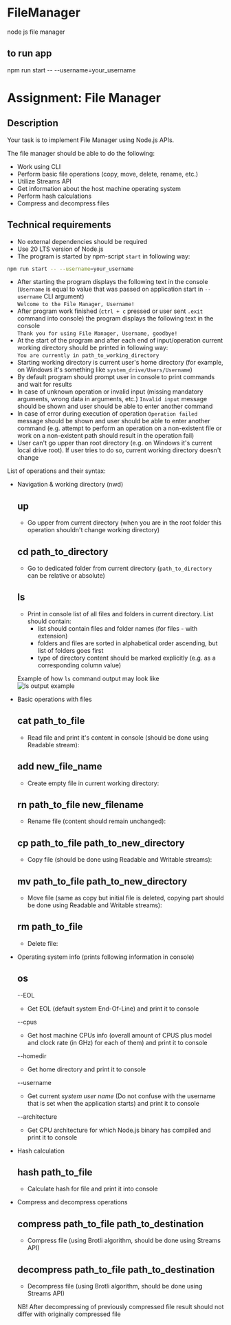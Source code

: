# FileManager
node js file manager

## to run app
npm run start -- --username=your_username
# Assignment: File Manager

## Description

Your task is to implement File Manager using Node.js APIs.

The file manager should be able to do the following:

- Work using CLI
- Perform basic file operations (copy, move, delete, rename, etc.)
- Utilize Streams API
- Get information about the host machine operating system
- Perform hash calculations
- Compress and decompress files

## Technical requirements

- No external dependencies should be required
- Use 20 LTS version of Node.js
- The program is started by npm-script `start` in following way:
```bash
npm run start -- --username=your_username
```
- After starting the program displays the following text in the console (`Username` is equal to value that was passed on application start in `--username` CLI argument)  
`Welcome to the File Manager, Username!`  
- After program work finished (`ctrl + c` pressed or user sent `.exit` command into console) the program displays the following text in the console  
`Thank you for using File Manager, Username, goodbye!`  
- At the start of the program and after each end of input/operation current working directory should be printed in following way:  
`You are currently in path_to_working_directory`  
- Starting working directory is current user's home directory (for example, on Windows it's something like `system_drive/Users/Username`)
- By default program should prompt user in console to print commands and wait for results  
- In case of unknown operation or invalid input (missing mandatory arguments, wrong data in arguments, etc.) `Invalid input` message should be shown and user should be able to enter another command
- In case of error during execution of operation `Operation failed` message should be shown and user should be able to enter another command (e.g. attempt to perform an operation on a non-existent file or work on a non-existent path should result in the operation fail)
- User can't go upper than root directory (e.g. on Windows it's current local drive root). If user tries to do so, current working directory doesn't change  

List of operations and their syntax:
- Navigation & working directory (nwd)
    ## up
    - Go upper from current directory (when you are in the root folder this operation shouldn't change working directory)  
 
    ## cd path_to_directory
    - Go to dedicated folder from current directory (`path_to_directory` can be relative or absolute)


    ## ls
    - Print in console list of all files and folders in current directory. List should contain:
        - list should contain files and folder names (for files - with extension)
        - folders and files are sorted in alphabetical order ascending, but list of folders goes first
        - type of directory content should be marked explicitly (e.g. as a corresponding column value)

    Example of how `ls` command output may look like  
    ![ls output example](./ls-example.JPG)  
- Basic operations with files
    ## cat path_to_file
    - Read file and print it's content in console (should be done using Readable stream): 
  
    ## add new_file_name
    - Create empty file in current working directory: 

    ## rn path_to_file new_filename
    - Rename file (content should remain unchanged): 
    
    ## cp path_to_file path_to_new_directory
    - Copy file (should be done using Readable and Writable streams): 
   
    ## mv path_to_file path_to_new_directory
    - Move file (same as copy but initial file is deleted, copying part should be done using Readable and Writable streams): 
 
    ## rm path_to_file
    - Delete file: 

- Operating system info (prints following information in console)

    ## os
    --EOL
    - Get EOL (default system End-Of-Line) and print it to console  
 
    --cpus
    - Get host machine CPUs info (overall amount of CPUS plus model and clock rate (in GHz) for each of them) and print it to console  
    
    --homedir
    - Get home directory and print it to console  
   
    --username
    - Get current *system user name* (Do not confuse with the username that is set when the application starts) and print it to console  
   
   --architecture
    - Get CPU architecture for which Node.js binary has compiled and print it to console  
   
- Hash calculation  
    ## hash path_to_file
    - Calculate hash for file and print it into console  
    
- Compress and decompress operations 
    ## compress path_to_file path_to_destination
    - Compress file (using Brotli algorithm, should be done using Streams API)  
    
    ##  decompress path_to_file path_to_destination
    - Decompress file (using Brotli algorithm, should be done using Streams API)  
     
    NB! After decompressing of previously compressed file result should not differ with originally compressed file
    
